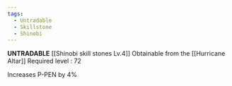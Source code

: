 ```yaml
---
tags:
  - Untradable
  - Skillstone
  - Shinobi
---
```

**UNTRADABLE**
[[Shinobi skill stones Lv.4]]
Obtainable from the [[Hurricane Altar]]
Required level : 72

Increases P-PEN by 4%